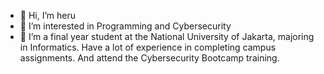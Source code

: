 - 👋 Hi, I’m heru
- 👀 I’m interested in Programming and Cybersecurity
- 🌱 I’m a final year student at the National University of Jakarta, majoring in Informatics. Have a lot of experience in completing campus assignments. And attend the Cybersecurity Bootcamp training.
